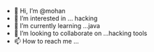 - 👋 Hi, I’m @mohan
- 👀 I’m interested in ... hacking
- 🌱 I’m currently learning ...java
- 💞️ I’m looking to collaborate on ...hacking tools
- 📫 How to reach me ...

<!---
mohan366/mohan366 is a ✨ special ✨ repository because its `README.md` (this file) appears on your GitHub profile.
You can click the Preview link to take a look at your changes.
--->
